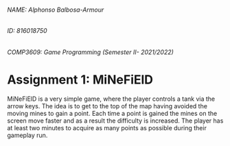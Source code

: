 ###### NAME: Alphonso Balbosa-Armour <br />
###### ID: 816018750 <br />
###### COMP3609: Game Programming (Semester II- 2021/2022) <br />
# Assignment 1: MiNeFiElD <br />

MiNeFiElD is a very simple game, where the player controls a tank via the arrow keys. The idea is to get to the top of the map having avoided the moving mines to gain a point. Each time a point is gained the mines on the screen move faster and as a result the difficulty is increased. The player has at least two minutes to acquire as many points as possible during their gameplay run.

